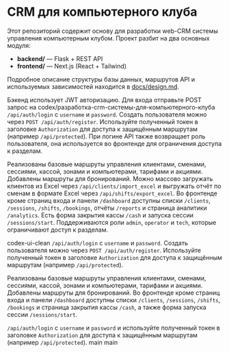 # CRM для компьютерного клуба

Этот репозиторий содержит основу для разработки web-CRM системы управления
компьютерным клубом. Проект разбит на два основных модуля:

- **backend/** — Flask + REST API
- **frontend/** — Next.js (React + Tailwind)

Подробное описание структуры базы данных, маршрутов API и используемых
зависимостей находится в [docs/design.md](docs/design.md).

Бэкенд использует JWT авторизацию. Для входа отправьте POST запрос на
codex/разработка-crm-системы-для-компьютерного-клуба
`/api/auth/login` с `username` и `password`. Создать пользователя можно
через `POST /api/auth/register`. Используйте полученный токен в заголовке
`Authorization` для доступа к защищённым маршрутам (например
`/api/protected`). При логине API также возвращает роль пользователя, она
используется во фронтенде для ограничения доступа к разделам.

Реализованы базовые маршруты управления клиентами, сменами, сессиями,
кассой, зонами и компьютерами, тарифами и акциями. Добавлены маршруты
для бронирований.
Можно массово загружать клиентов из Excel через `/api/clients/import_excel` и
выгружать отчёт по сменам в формате Excel через `/api/shifts/export_excel`.
Во фронтенде кроме страниц входа и панели `/dashboard` доступны списки
`/clients`, `/sessions`, `/shifts`, `/bookings`, отчёты `/reports` и
страница аналитики `/analytics`. Есть форма закрытия кассы `/cash` и
запуска сессии `/sessions/start`.
Поддерживаются роли `admin`, `operator` и `tech`, которые ограничивают
доступ к разделам.

 codex-ui-clean
`/api/auth/login` с `username` и `password`. Создать пользователя можно
через `POST /api/auth/register`. Используйте полученный токен в заголовке
`Authorization` для доступа к защищённым маршрутам (например
`/api/protected`).

Реализованы базовые маршруты управления клиентами, сменами, сессиями,
кассой, зонами и компьютерами, тарифами и акциями. Добавлены маршруты
для бронирований.
Во фронтенде кроме страниц входа и панели `/dashboard` доступны списки
`/clients`, `/sessions`, `/shifts`, `/bookings` и страница закрытия
кассы `/cash`, а также форма запуска сессии `/sessions/start`.

`/api/auth/login` с `username` и `password` и используйте полученный токен
в заголовке `Authorization` для доступа к защищённым маршрутам (например
`/api/protected`).
 main
 main
